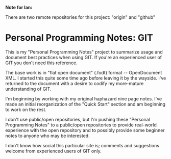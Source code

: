 <b> Note for Ian:</b>

<p>There are two remote repositories for this project:  "origin" and "github"</p>

<h1>Personal Programming Notes:  GIT</h1>

<p>This is my "Personal Programming Notes" project to summarize usage and document best practices when using GIT.  If you're an experienced user of GIT you don't need this reference.</p>

<p>The base work is in "flat open document" (.fodt) format -- OpenDocument XML.  I started this quite some time ago before leaving it by the wayside.  I've returned to the document with a desire to codify my more-mature understanding of GIT.</p>

<p>I'm beginning by working with my original haphazard nine page notes.  I've made an initial reorganization of the "Quick Start" section and am beginning to work on the rest.</p>

<p>I don't use public/open repositories, but I'm pushing these "Personal Programming Notes" to a public/open repositories to provide real-world experience with the open repository and to possibly provide some beginner notes to anyone who may be interested.</p>

<p>I don't know how social this particular site is; comments and suggestions welcome from experienced users of GIT only.</p>

